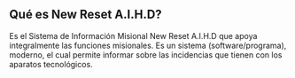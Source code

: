 ## Qué es New Reset A.I.H.D?

Es el Sistema de Información Misional New Reset A.I.H.D que apoya integralmente las funciones misionales. Es un sistema \(software/programa\), moderno, el cual permite informar sobre las incidencias que tienen con los aparatos tecnológicos.


